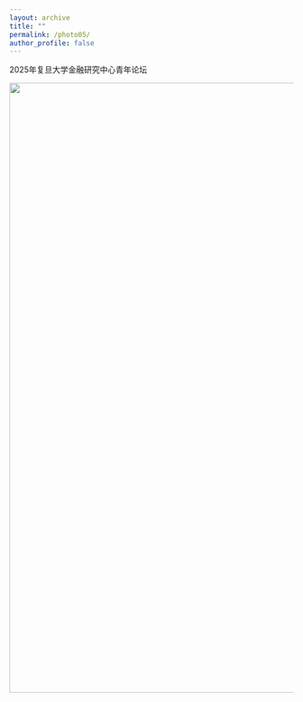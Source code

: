 ```yaml
---
layout: archive
title: ""
permalink: /photo05/
author_profile: false
---
```


2025年复旦大学金融研究中心青年论坛

<img src="/images/photo_fudan02.jpg" height="1080" width="720">


